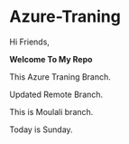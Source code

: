 # Azure-Traning

Hi Friends,

************Welcome To My Repo************

This Azure Traning Branch.

Updated Remote Branch.

This is Moulali branch.

Today is Sunday.
